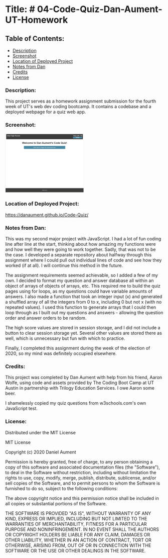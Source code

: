 # Title: # 04-Code-Quiz-Dan-Aument-UT-Homework

## Table of Contents:
* [Description](#Description)
* [Screenshot](#Screenshot)
* [Location of Deployed Project](#Location)
* [Notes from Dan](#Notes)
* [Credits](#Credits)
* [License](#License)

### <a name="Description">Description:</a>
This project serves as a homework assignment submission for the fourth week of UT's web dev coding bootcamp.  It contains a codebase and a deployed webpage for a quiz web app.

### <a name="Screenshot">Screenshot: </a>
<img src="codequizcapture.png" width="250x" />

### <a name="Location">Location of Deployed Project:</a>
https://danaument.github.io/Code-Quiz/

### <a name="Notes">Notes from Dan:  </a>

This was my second major project with JavaScript.  I had a lot of fun coding line after line at the start, thinking about how amazing my functions were and how well they were going to work together.  Sadly, that was not to be the case.  I developed a separate repository about halfway through this assignment where I could pull out individual lines of code and see how they worked (if at all).  I will continue this method in the future.

The assignment requirements seemed achievable, so I added a few of my own.  I decided to format my question and answer database all within an object of arrays of objects of arrays, etc. This required me to build the quiz pages using for loops, as my questions could have variable amounts of answers.  I also made a function that took an integer input (x) and generated a shuffled array of all the integers from 0 to x, including 0 but not x (with no repeated values).  I used this function to generate arrays that I could then loop through as I built out my questions and answers - allowing the question order and answer orders to be random.  

The high score values are stored in session storage, and I did not include a button to clear session storage yet.  Several other values are stored there as well, which is unnecessary but fun with which to practice.

Finally, I completed this assignment during the week of the election of 2020, so my mind was definitely occupied elsewhere.

### <a name="Credits">Credits: </a>
This project was completed by Dan Aument with help from his friend, Aaron Wolfe, using code and assets provided by The Coding Boot Camp at UT Austin in partnership with Trilogy Education Services.  I owe Aaron some beer.

I shamelessly copied my quiz questions from w3schools.com's own JavaScript test.

### <a name="License">License: </a>

Distributed under the MIT License

MIT License

Copyright (c) 2020 Daniel Aument

Permission is hereby granted, free of charge, to any person obtaining a copy
of this software and associated documentation files (the "Software"), to deal
in the Software without restriction, including without limitation the rights
to use, copy, modify, merge, publish, distribute, sublicense, and/or sell
copies of the Software, and to permit persons to whom the Software is
furnished to do so, subject to the following conditions:

The above copyright notice and this permission notice shall be included in all
copies or substantial portions of the Software.

THE SOFTWARE IS PROVIDED "AS IS", WITHOUT WARRANTY OF ANY KIND, EXPRESS OR
IMPLIED, INCLUDING BUT NOT LIMITED TO THE WARRANTIES OF MERCHANTABILITY,
FITNESS FOR A PARTICULAR PURPOSE AND NONINFRINGEMENT. IN NO EVENT SHALL THE
AUTHORS OR COPYRIGHT HOLDERS BE LIABLE FOR ANY CLAIM, DAMAGES OR OTHER
LIABILITY, WHETHER IN AN ACTION OF CONTRACT, TORT OR OTHERWISE, ARISING FROM,
OUT OF OR IN CONNECTION WITH THE SOFTWARE OR THE USE OR OTHER DEALINGS IN THE
SOFTWARE.